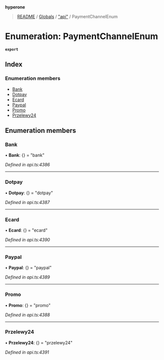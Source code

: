 **hyperone**

> [README](../README.md) / [Globals](../globals.md) / ["api"](../modules/_api_.md) / PaymentChannelEnum

# Enumeration: PaymentChannelEnum

**`export`** 

## Index

### Enumeration members

* [Bank](_api_.paymentchannelenum.md#bank)
* [Dotpay](_api_.paymentchannelenum.md#dotpay)
* [Ecard](_api_.paymentchannelenum.md#ecard)
* [Paypal](_api_.paymentchannelenum.md#paypal)
* [Promo](_api_.paymentchannelenum.md#promo)
* [Przelewy24](_api_.paymentchannelenum.md#przelewy24)

## Enumeration members

### Bank

•  **Bank**: {} = "bank"

*Defined in api.ts:4386*

___

### Dotpay

•  **Dotpay**: {} = "dotpay"

*Defined in api.ts:4387*

___

### Ecard

•  **Ecard**: {} = "ecard"

*Defined in api.ts:4390*

___

### Paypal

•  **Paypal**: {} = "paypal"

*Defined in api.ts:4389*

___

### Promo

•  **Promo**: {} = "promo"

*Defined in api.ts:4388*

___

### Przelewy24

•  **Przelewy24**: {} = "przelewy24"

*Defined in api.ts:4391*

